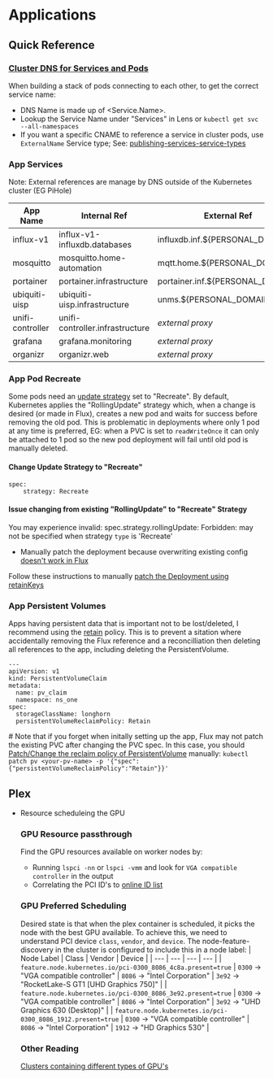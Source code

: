 # Applications

## Quick Reference
### [Cluster DNS for Services and Pods](https://kubernetes.io/docs/concepts/services-networking/dns-pod-service/)
When building a stack of pods connecting to each other, to get the correct service name:
- DNS Name is made up of <Service.Name>.<Namespace>
- Lookup the Service Name under "Services" in Lens or `kubectl get svc --all-namespaces`
- If you want a specific CNAME to reference a service in cluster pods, use `ExternalName` Service type; See: [publishing-services-service-types](https://kubernetes.io/docs/concepts/services-networking/service/#publishing-services-service-types)

### App Services
Note: External references are manage by DNS outside of the Kubernetes cluster (EG PiHole)

|  App Name  |  Internal Ref  |  External Ref  |
| ---------- | -------------- | -------------- |
| influx-v1 | influx-v1-influxdb.databases | influxdb.inf.${PERSONAL_DOMAIN} |
| mosquitto | mosquitto.home-automation | mqtt.home.${PERSONAL_DOMAIN} |
| portainer | portainer.infrastructure | portainer.inf.${PERSONAL_DOMAIN} |
| ubiquiti-uisp | ubiquiti-uisp.infrastructure | unms.${PERSONAL_DOMAIN} |
| unifi-controller | unifi-controller.infrastructure | _external proxy_ |
| grafana | grafana.monitoring | _external proxy_ |
| organizr | organizr.web | _external proxy_ |

### App Pod Recreate
Some pods need an [update strategy](https://kubernetes.io/docs/concepts/workloads/controllers/deployment/#strategy) set to "Recreate". By default, 
Kubernetes applies the "RollingUpdate" strategy which, when a change is desired (or made in Flux), creates a new pod and waits for success before 
removing the old pod. This is problematic in deployments where only 1 pod at any time is preferred, EG: when a PVC is set to `readWriteOnce` it can 
only be attached to 1 pod so the new pod deployment will fail until old pod is manually deleted.

#### Change Update Strategy to "Recreate"
```
spec:
    strategy: Recreate
```

#### Issue changing from existing "RollingUpdate" to "Recreate" Strategy
You may experience invalid: spec.strategy.rollingUpdate: Forbidden: may not be specified when strategy `type` is 'Recreate'
- Manually patch the deployment because overwriting existing config [doesn't work in Flux](https://github.com/gimlet-io/onechart/issues/35)

Follow these instructions to manually [patch the Deployment using retainKeys](https://kubernetes.io/docs/tasks/manage-kubernetes-objects/update-api-object-kubectl-patch/#use-strategic-merge-patch-to-update-a-deployment-using-the-retainkeys-strategy)

### App Persistent Volumes
Apps having persistent data that is important not to be lost/deleted, I recommend using the [retain](https://kubernetes.io/docs/concepts/storage/persistent-volumes/#retain) policy. This is to prevent a sitation where accidentally removing the Flux reference and a reconcilliation then deleting all references to the app, including deleting the PersistentVolume.

```
---
apiVersion: v1
kind: PersistentVolumeClaim
metadata:
  name: pv_claim
  namespace: ns_one
spec:
  storageClassName: longhorn
  persistentVolumeReclaimPolicy: Retain
```

\# Note that if you forget when initally setting up the app, Flux may not patch the existing PVC after changing the PVC spec. In this case, you should [Patch/Change the reclaim policy of PersistentVolume](https://kubernetes.io/docs/tasks/administer-cluster/change-pv-reclaim-policy/#changing-the-reclaim-policy-of-a-persistentvolume) manually:
`kubectl patch pv <your-pv-name> -p '{"spec":{"persistentVolumeReclaimPolicy":"Retain"}}'`

## Plex

- Resource scheduleing the GPU

    ### GPU Resource passthrough

    Find the GPU resources available on worker nodes by:
    - Running `lspci -nn` or `lspci -vmm` and look for `VGA compatible controller` in the output
    - Correlating the PCI ID's to [online ID list](https://pci-ids.ucw.cz/v2.2/pci.ids)

    ### GPU Preferred Scheduling
    Desired state is that when the plex container is scheduled, it picks the node with the best GPU available. To achieve this, we need to understand 
    PCI device `class`, `vendor`, and `device`. The node-feature-discovery in the cluster is configured to include this in a node label:
    | Node Label | Class | Vendor | Device |
    | --- | --- | --- | --- |
    | `feature.node.kubernetes.io/pci-0300_8086_4c8a.present=true` | `0300` -> "VGA compatible controller" | `8086` -> "Intel Corporation" | `3e92` -> "RocketLake-S GT1 [UHD Graphics 750]" |
    | `feature.node.kubernetes.io/pci-0300_8086_3e92.present=true` | `0300` -> "VGA compatible controller" | `8086` -> "Intel Corporation" | `3e92` -> "UHD Graphics 630 (Desktop)" |
    | `feature.node.kubernetes.io/pci-0300_8086_1912.present=true` | `0300` -> "VGA compatible controller" | `8086` -> "Intel Corporation" | `1912` -> "HD Graphics 530" |

    ### Other Reading
    [Clusters containing different types of GPU's](https://kubernetes.io/docs/tasks/manage-gpus/scheduling-gpus/)